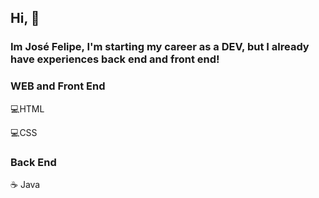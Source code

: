 ## Hi, :metal:
### Im José Felipe, I'm starting my career as a DEV, but I already have experiences back end and front end!



### WEB and Front End
:computer:HTML

:computer:CSS
### Back End
:coffee: Java

